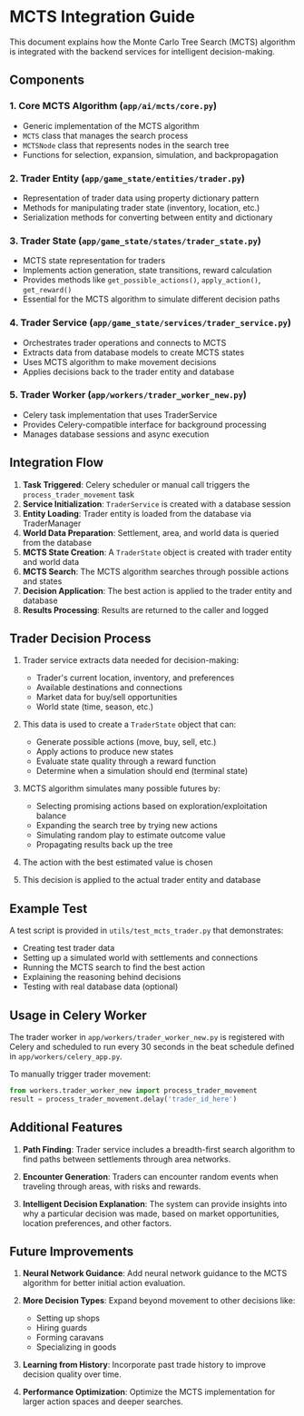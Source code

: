 # MCTS Integration Guide

This document explains how the Monte Carlo Tree Search (MCTS) algorithm is integrated with the backend services for intelligent decision-making.

## Components

### 1. Core MCTS Algorithm (`app/ai/mcts/core.py`)
- Generic implementation of the MCTS algorithm
- `MCTS` class that manages the search process
- `MCTSNode` class that represents nodes in the search tree
- Functions for selection, expansion, simulation, and backpropagation

### 2. Trader Entity (`app/game_state/entities/trader.py`)
- Representation of trader data using property dictionary pattern
- Methods for manipulating trader state (inventory, location, etc.)
- Serialization methods for converting between entity and dictionary

### 3. Trader State (`app/game_state/states/trader_state.py`)
- MCTS state representation for traders
- Implements action generation, state transitions, reward calculation
- Provides methods like `get_possible_actions()`, `apply_action()`, `get_reward()`
- Essential for the MCTS algorithm to simulate different decision paths

### 4. Trader Service (`app/game_state/services/trader_service.py`)
- Orchestrates trader operations and connects to MCTS
- Extracts data from database models to create MCTS states
- Uses MCTS algorithm to make movement decisions
- Applies decisions back to the trader entity and database

### 5. Trader Worker (`app/workers/trader_worker_new.py`)
- Celery task implementation that uses TraderService
- Provides Celery-compatible interface for background processing
- Manages database sessions and async execution

## Integration Flow

1. **Task Triggered**: Celery scheduler or manual call triggers the `process_trader_movement` task
2. **Service Initialization**: `TraderService` is created with a database session
3. **Entity Loading**: Trader entity is loaded from the database via TraderManager
4. **World Data Preparation**: Settlement, area, and world data is queried from the database
5. **MCTS State Creation**: A `TraderState` object is created with trader entity and world data
6. **MCTS Search**: The MCTS algorithm searches through possible actions and states
7. **Decision Application**: The best action is applied to the trader entity and database
8. **Results Processing**: Results are returned to the caller and logged

## Trader Decision Process

1. Trader service extracts data needed for decision-making:
   - Trader's current location, inventory, and preferences
   - Available destinations and connections
   - Market data for buy/sell opportunities
   - World state (time, season, etc.)

2. This data is used to create a `TraderState` object that can:
   - Generate possible actions (move, buy, sell, etc.)
   - Apply actions to produce new states
   - Evaluate state quality through a reward function
   - Determine when a simulation should end (terminal state)

3. MCTS algorithm simulates many possible futures by:
   - Selecting promising actions based on exploration/exploitation balance
   - Expanding the search tree by trying new actions
   - Simulating random play to estimate outcome value
   - Propagating results back up the tree

4. The action with the best estimated value is chosen

5. This decision is applied to the actual trader entity and database

## Example Test

A test script is provided in `utils/test_mcts_trader.py` that demonstrates:
- Creating test trader data
- Setting up a simulated world with settlements and connections
- Running the MCTS search to find the best action
- Explaining the reasoning behind decisions
- Testing with real database data (optional)

## Usage in Celery Worker

The trader worker in `app/workers/trader_worker_new.py` is registered with Celery and scheduled to run every 30 seconds in the beat schedule defined in `app/workers/celery_app.py`.

To manually trigger trader movement:
```python
from workers.trader_worker_new import process_trader_movement
result = process_trader_movement.delay('trader_id_here')
```

## Additional Features

1. **Path Finding**: Trader service includes a breadth-first search algorithm to find paths between settlements through area networks.

2. **Encounter Generation**: Traders can encounter random events when traveling through areas, with risks and rewards.

3. **Intelligent Decision Explanation**: The system can provide insights into why a particular decision was made, based on market opportunities, location preferences, and other factors.

## Future Improvements

1. **Neural Network Guidance**: Add neural network guidance to the MCTS algorithm for better initial action evaluation.

2. **More Decision Types**: Expand beyond movement to other decisions like:
   - Setting up shops
   - Hiring guards
   - Forming caravans
   - Specializing in goods

3. **Learning from History**: Incorporate past trade history to improve decision quality over time.

4. **Performance Optimization**: Optimize the MCTS implementation for larger action spaces and deeper searches.